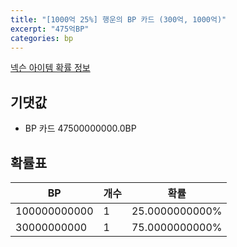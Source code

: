 ```yaml
---
title: "[1000억 25%] 행운의 BP 카드 (300억, 1000억)"
excerpt: "475억BP"
categories: bp
---
```

[넥슨 아이템 확률 정보](http://iteminfo.nexon.com/probability/fco?sn=7361)

## 기댓값
  - BP 카드 47500000000.0BP

## 확률표

|BP|개수|확률|
|---|---|---|
|100000000000|1|25.0000000000%|
|30000000000|1|75.0000000000%|

